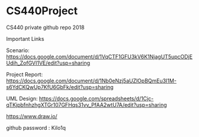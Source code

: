 # CS440Project
CS440 private github repo 2018

Important Links

Scenario: https://docs.google.com/document/d/1VqCTF1GFU3kV6K1NjagUT5upcODjEUdih_ZofGVI1VE/edit?usp=sharing

Project Report: https://docs.google.com/document/d/1Nb0eNzj5aUZlOpBQmEu3I1M-s6YdCKQwUp7KfU6GbFk/edit?usp=sharing

UML Design: https://docs.google.com/spreadsheets/d/1Cjc-qTKjpbfnhzhgXTGr107GFHqs31vv_PfAA2wtU7A/edit?usp=sharing

https://www.draw.io/

github password : Kilo1q

